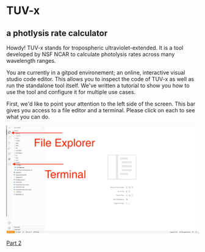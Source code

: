 # TUV-x
## a photlysis rate calculator

Howdy! TUV-x stands for tropospheric ultraviolet-extended. It is a tool developed
by NSF NCAR to calculate photolysis rates across many wavelength ranges.

You are currently in a gitpod environement; an online, interactive visual studio
code editor. This allows you to inspect the code of TUV-x as well as run the standalone
tool itself. We've written a tutorial to show you how to use the tool and configure it
for multiple use cases.

First, we'd like to point your attention to the left side of the screen. This
bar gives you access to a file editor and a terminal. Please click on each to
see what you can do.

![alt text](images/menubar.png "Title")

[Part 2](02-Run-Full-Example.md)